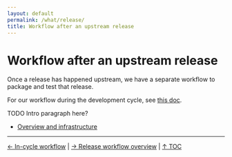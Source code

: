 ```yaml
---
layout: default
permalink: /what/release/
title: Workflow after an upstream release
---
```


# Workflow after an upstream release

Once a release has happened upstream, we have a separate workflow to
package and test that release.

For our workflow during the development cycle, see [this
doc](/what/workflow).

TODO Intro paragraph here?

* [Overview and infrastructure](/what/release-overview)

----

[← In-cycle workflow](/what/workflow) |
[→ Release workflow overview](/what/release-overview) |
[↑ TOC](/what) 


